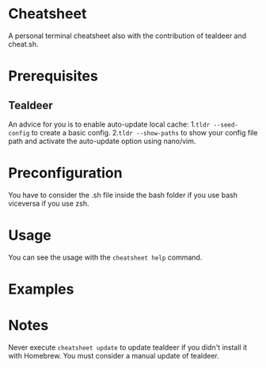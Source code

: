 # Cheatsheet
A personal terminal cheatsheet also with the contribution of tealdeer and cheat.sh.


# Prerequisites

   ## Tealdeer
   An advice for you is to enable auto-update local cache:
      1.`tldr --seed-config` to create a basic config.
      2.`tldr --show-paths` to show your config file path and activate the auto-update option using nano/vim.


# Preconfiguration
   You have to consider the .sh file inside the bash folder if you use bash viceversa if you use zsh.


# Usage  
   You can see the usage with the `cheatsheet help` command.


# Examples


# Notes 
   Never execute `cheatsheet update` to update tealdeer if you didn't install it with Homebrew. You must consider a manual update of tealdeer.
  
